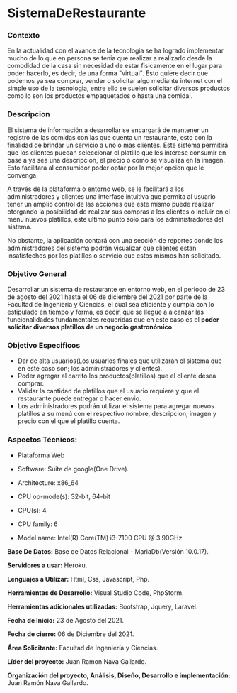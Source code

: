 # SistemaDeRestaurante

### Contexto
En la actualidad con el avance de la tecnologia se ha logrado implementar mucho de lo que en persona se tenia que realizar a realizarlo desde la comodidad de la casa sin necesidad de estar fisicamente en el lugar para poder hacerlo, es decir, de una forma "virtual". Esto quiere decir que podemos ya sea comprar, vender o solicitar algo mediante internet con el simple uso de la tecnologia, entre ello se suelen solicitar diversos productos como lo son los productos empaquetados o hasta una comida!.

### Descripcion
El sistema de información a desarrollar se encargará de mantener un registro de las comidas con las que cuenta un restaurante, esto con la finalidad de brindar un servicio a uno o mas clientes.
Este sistema permitirá que los clientes puedan seleccionar el platillo que les interese consumir en base a ya sea una descripcion, el precio o como se visualiza en la imagen. Esto facilitara al consumidor poder optar por la mejor opcion que le convenga.

A través de la plataforma o entorno web, se le facilitará a los administradores y clientes una interfase intuitiva que permita al usuario tener un amplio control de las acciones que este mismo puede realizar otorgando la posibilidad de realizar sus compras a los clientes o incluir en el menu nuevos platillos, este ultimo punto solo para los administradores del sistema.

No obstante, la aplicación contará con una sección de reportes donde los administradores del sistema podrán visualizar que clientes estan insatisfechos por los platillos o servicio que estos mismos han solicitado.


### Objetivo General
Desarrollar un sistema de restaurante en entorno web, en el periodo de 23 de agosto del 2021 hasta el 06 de diciembre del 2021 por parte de la Facultad de Ingeniería y Ciencias, el cual sea eficiente y cumpla con lo estipulado en tiempo y forma, es decir, que se llegue a alcanzar las funcionalidades fundamentales requeridas que en este caso es el **poder solicitar diversos platillos de un negocio gastronómico**.

### Objetivo Especificos
  * Dar de alta usuarios(Los usuarios finales que utilizarán el sistema que en este caso son; los administradores y clientes). 
  * Poder agregar al carrito los productos(platillos) que el cliente desea comprar.
  * Validar la cantidad de platillos que el usuario requiere y que el restaurante puede entregar o hacer envio.
  * Los administradores podrán utilizar el sistema para agregar nuevos platillos a su menú con el respectivo nombre, descripcion, imagen y precio con el     que el platillo cuenta.

### Aspectos Técnicos:

* Plataforma Web

* Software: Suite de google(One Drive).
* Architecture:                	x86_64
* CPU op-mode(s):              	32-bit, 64-bit
* CPU(s):                      	4
* CPU family:                  	6
* Model name:             	     Intel(R) Core(TM) i3-7100 CPU @ 3.90GHz



**Base De Datos:** Base de Datos Relacional - MariaDb(Versión 10.0.17).

**Servidores a usar:** Heroku.

**Lenguajes a Utilizar:** Html, Css, Javascript, Php.

**Herramientas de Desarrollo:** Visual Studio Code, PhpStorm.

**Herramientas adicionales utilizadas:** Bootstrap, Jquery, Laravel.

**Fecha de Inicio:** 23 de Agosto del 2021.

**Fecha de cierre:** 06 de Diciembre del 2021.

**Área Solicitante:** Facultad de Ingeniería y Ciencias.

**Líder del proyecto:** Juan Ramon Nava Gallardo.

**Organización del proyecto, Análisis, Diseño, Desarrollo e implementación:** Juan Ramón Nava Gallardo.




